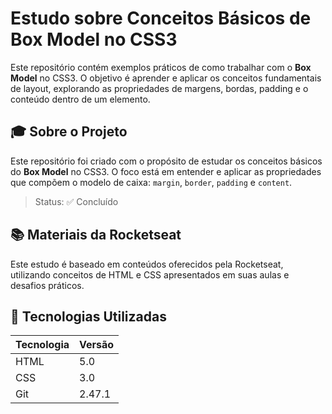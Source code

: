 # Estudo sobre Conceitos Básicos de Box Model no CSS3

Este repositório contém exemplos práticos de como trabalhar com o **Box Model** no CSS3. O objetivo é aprender e aplicar os conceitos fundamentais de layout, explorando as propriedades de margens, bordas, padding e o conteúdo dentro de um elemento.

## 🎓 Sobre o Projeto

Este repositório foi criado com o propósito de estudar os conceitos básicos do **Box Model** no CSS3. O foco está em entender e aplicar as propriedades que compõem o modelo de caixa: `margin`, `border`, `padding` e `content`.

> Status: ✅ Concluído

## 📚 Materiais da Rocketseat

Este estudo é baseado em conteúdos oferecidos pela Rocketseat, utilizando conceitos de HTML e CSS apresentados em suas aulas e desafios práticos.

## 🚀 Tecnologias Utilizadas

| Tecnologia | Versão |
|------------|--------|
| HTML       | 5.0    |
| CSS        | 3.0    |
| Git        | 2.47.1 |
